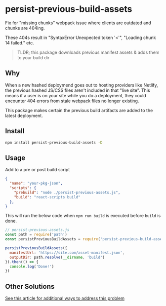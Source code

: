 # persist-previous-build-assets

Fix for "missing chunks" webpack issue where clients are outdated and chunks are 404ing.

These 404s result in "SyntaxError Unexpected token '<'", "Loading chunk 14 failed." etc.

> TLDR; this package downloads previous manifest assets & adds them to your build dir

## Why

When a new hashed deploymend goes out to hosting providers like Netlify, the previous hashed JS/CSS files aren't included in that "live site". This means if a user is on your site while you do a deployment, they could encounter 404 errors from stale webpack files no longer existing.

This package makes certain the previous build artifacts are added to the latest deployment.

## Install

```bash
npm install persist-previous-build-assets -D
```

## Usage

Add to a pre or post build script

```json
{
  "name": "your-pkg-json",
  "scripts": {
    "prebuild": "node ./persist-previous-assets.js",
    "build": "react-scripts build"
  },
}
```

This will run the below code when `npm run build` is executed before `build` is done.

```js
// persist-previous-assets.js
const path = require('path')
const persistPreviousBuildAssets = require('persist-previous-build-assets')

persistPreviousBuildAssets({
  manifestUrl: 'https://site.com/asset-manifest.json',
  outputDir: path.resolve(__dirname, 'build')
}).then(() => {
  console.log('Done!')
})
```

## Other Solutions

[See this article for additional ways to address this problem](https://imrecsige.dev/garden/how-to-solve-missing-chunk-code-splitting-errors-after-deploy/)
